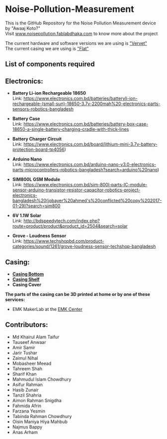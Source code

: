 # Noise-Pollution-Measurement
This is the GitHub Repository for the Noise Pollution Measurement device by "Awaaj Koto?" \
Visit www.noisepollution.fablabdhaka.com to know more about the project

The current hardware and software versions we are using is ["Vervet"](https://github.com/AmirSamir92/Noise-Pollution-Measurement/tree/master/Hardware/Vervet) \
The current casing we are using is ["Flat"](https://github.com/AmirSamir92/Noise-Pollution-Measurement/tree/master/Casing/Print_Ready/Flat)


## List of components required

## Electronics:

- **Battery Li-ion Rechargeable 18650** \
Link: https://www.electronics.com.bd/batteries/batteryli-ion-rechargeable-(small-sun)-18650-3.7v-2200mah%20-electronics-parts-sensors-robotics-bangladesh

- **Battery Case** \
Link: https://www.electronics.com.bd/batteries/battery-box-case-18650-a-single-battery-charging-cradle-with-thick-lines

- **Battery Charger Circuit** \
Link: https://www.electronics.com.bd/board/lithium-mini-3.7v-battery-protection-board-tp4056)

- **Arduino Nano** \
Link: https://www.electronics.com.bd/arduino-nano-v3.0-electronics-parts-microcontrollers-robotics-bangladesh?search=arduino%20nano)

- **SIM800L GSM Module** \
Link: https://www.electronics.com.bd/sim-800l-parts-IC-module-sensor-arduino-transistor-resistor-capacitor-robotics-project-electronics-bangladesh%20(jobayer%20ahmed's%20conflicted%20copy%202017-01-29)?search=sim800

- **6V 1.1W Solar** \
Link: http://bdspeedytech.com/index.php?route=product/product&product_id=2504&search=solar

- **Grove - Loudness Sensor** \
Link: https://www.techshopbd.com/product-categories/sound/1261/grove-loudness-sensor-techshop-bangladesh

## Casing:

- [**Casing Bottom**](https://github.com/AmirSamir92/Noise-Pollution-Measurement/blob/master/Casing/Print_Ready/Flat/3d%20model%20bottom.stl)
- [**Casing Shelf**](https://github.com/AmirSamir92/Noise-Pollution-Measurement/blob/master/Casing/Print_Ready/Flat/3d%20model%20top.stl)
- **Casing Cover** 

**The parts of the casing can be 3D printed at home or by one of these services:**

- EMK MakerLab at the [EMK Center](https://www.emkcenter.org/)

## Contributors:

- Md Khairul Alam Taifur
- Tauseef Anwaar
- Amir Samir
- Jarir Tushar
- Zaimul Nihal
- Mobasheer Meead
- Tahreem Shah
- Sharif Khan
- Mahmudul Islam Chowdhury
- Asifur Rahman
- Hasib Zunair
- Tanzil Shahria
- Aimon Rahman Snigdha
- Fahmida Afrin
- Farzana Yesmin
- Tabinda Rahman Chowdhury
- Oisin Maniya Hiya Mahbub
- Najmus Bappy
- Anas Arham
